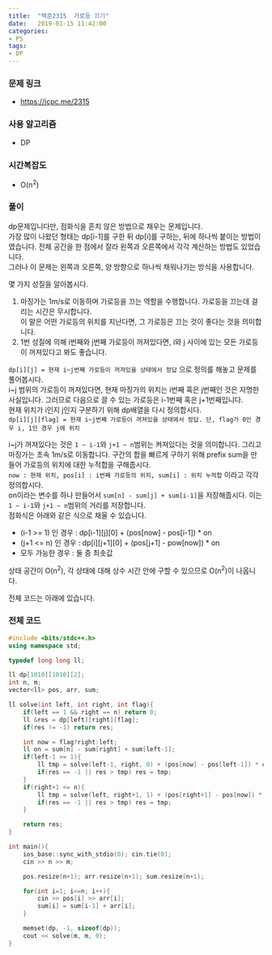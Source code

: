 ```yaml
---
title:  "백준2315  가로등 끄기"
date:   2019-01-15 11:42:00
categories:
- PS
tags:
- DP
---
```


### 문제 링크
* https://icpc.me/2315

### 사용 알고리즘
* DP

### 시간복잡도
* O(n<sup>2</sup>)

### 풀이
dp문제입니다만, 점화식을 흔치 않은 방법으로 채우는 문제입니다.<br>
가장 많이 나왔던 형태는 dp[i-1]를 구한 뒤 dp[i]를 구하는, 뒤에 하나씩 붙이는 방법이였습니다. 전체 공간을 한 점에서 잘라 왼쪽과 오른쪽에서 각각 계산하는 방법도 있었습니다.<br>
그러나 이 문제는 왼쪽과 오른쪽, 양 방향으로 하나씩 채워나가는 방식을 사용합니다.

몇 가지 성질을 알아봅시다.
1. 마징가는 1m/s로 이동하며 가로등을 끄는 역할을 수행합니다. 가로등을 끄는데 걸리는 시간은 무시합니다.<br>
이 말은 어떤 가로등의 위치를 지난다면, 그 가로등은 끄는 것이 좋다는 것을 의미합니다.
2. 1번 성질에 의해 i번째와 j번째 가로등이 꺼져있다면, i와 j 사이에 있는 모든 가로등이 꺼져있다고 봐도 좋습니다.

`dp[i][j] = 현재 i~j번째 가로등이 꺼져있을 상태에서 정답` 으로 정의를 해놓고 문제를 풀어봅시다.<br>
i~j 범위의 가로등이 꺼져있다면, 현재 마징가의 위치는 i번째 혹은 j번째인 것은 자명한 사실입니다. 그러므로 다음으로 끌 수 있는 가로등은 i-1번째 혹은 j+1번째입니다.<br>
현재 위치가 i인지 j인지 구분하기 위해 dp배열을 다시 정의합시다.<br>
`dp[i][j][flag] = 현재 i~j번째 가로등이 꺼져있을 상태에서 정답. 단, flag가 0인 경우 i, 1인 경우 j에 위치`

i~j가 꺼져있다는 것은 `1 ~ i-1`와 `j+1 ~ n`범위는 켜져있다는 것을 의미합니다. 그리고 마징가는 초속 1m/s로 이동합니다. 구간의 합을 빠르게 구하기 위해 prefix sum을 만들어 가로등의 위치에 대한 누적합을 구해줍시다.<br>
`now : 현재 위치, pos[i] : i번째 가로등의 위치, sum[i] : 위치 누적합` 이라고 각각 정의합시다.<br>
on이라는 변수를 하나 만들어서 `sum[n] - sum[j] + sum[i-1]`을 저장해줍시다. 이는 `1 ~ i-1`와 `j+1 ~ n`범위의 거리를 저장합니다.<br>
점화식은 아래와 같은 식으로 채울 수 있습니다.<br>
* (i-1 &gt;= 1) 인 경우 : dp[i-1][j][0] + (pos[now] - pos[i-1]) * on
* (j+1 &lt;= n) 인 경우 : dp[i][j+1][0] + (pos[j+1] - pow[now]) * on
* 모두 가능한 경우 : 둘 중 최솟값

상태 공간이 O(n<sup>2</sup>), 각 상태에 대해 상수 시간 안에 구할 수 있으므로 O(n<sup>2</sup>)이 나옵니다.

전체 코드는 아래에 있습니다.

### 전체 코드
```cpp
#include <bits/stdc++.h>
using namespace std;

typedef long long ll;

ll dp[1010][1010][2];
int n, m;
vector<ll> pos, arr, sum;

ll solve(int left, int right, int flag){
	if(left == 1 && right == n) return 0;
	ll &res = dp[left][right][flag];
	if(res != -1) return res;

	int now = flag?right:left;
	ll on = sum[n] - sum[right] + sum[left-1];
	if(left-1 >= 1){
		ll tmp = solve(left-1, right, 0) + (pos[now] - pos[left-1]) * on;
		if(res == -1 || res > tmp) res = tmp;
	}
	if(right+1 <= n){
		ll tmp = solve(left, right+1, 1) + (pos[right+1] - pos[now]) * on;
		if(res == -1 || res > tmp) res = tmp;
	}

	return res;
}

int main(){
	ios_base::sync_with_stdio(0); cin.tie(0);
	cin >> n >> m;

	pos.resize(n+1); arr.resize(n+1); sum.resize(n+1);

	for(int i=1; i<=n; i++){
		cin >> pos[i] >> arr[i];
		sum[i] = sum[i-1] + arr[i];
	}

	memset(dp, -1, sizeof(dp));
	cout << solve(m, m, 0);
}
```
